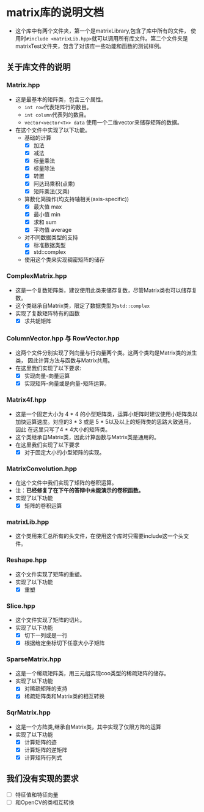 # matrix库的说明文档
+ 这个库中有两个文件夹，第一个是matrixLibrary,包含了库中所有的文件，
使用时`#include <matrixLib.hpp>`就可以调用所有库文件。第二个文件夹是
matrixTest文件夹，包含了对该库一些功能和函数的测试样例。

## 关于库文件的说明
### Matrix.hpp
+ 这是最基本的矩阵类，包含三个属性。
    + `int row`代表矩阵行的数目。
    + `int column`代表列的数目。
    + `vector<vector<T>> data` 使用一个二维vector来储存矩阵的数据。
+ 在这个文件中实现了以下功能。
    + 基础的计算
        + [x] 加法
        + [x] 减法
        + [x] 标量乘法
        + [x] 标量除法
        + [x] 转置 
        + [x] 阿达玛乘积(点乘)
        + [x] 矩阵乘法(叉乘)
    + 算数化简操作(均支持轴相关(axis-specific))
        + [x] 最大值 max
        + [x] 最小值 min
        + [x] 求和 sum
        + [x] 平均值 average
    + 对不同数据类型的支持
        + [x] 标准数据类型
        + [x] std::complex
    + 使用这个类来实现稠密矩阵的储存
### ComplexMatrix.hpp
+ 这是一个复数矩阵类，建议使用此类来储存复数，尽管Matrix类也可以储存复数。
+ 这个类继承自Matrix类，限定了数据类型为`std::complex`
+ 实现了复数矩阵特有的函数
    + [x] 求共轭矩阵

### ColumnVector.hpp 与 RowVector.hpp
+ 这两个文件分别实现了列向量与行向量两个类。这两个类均是Matrix类的派生类，
因此计算方法与函数与Matrix共用。
+ 在这里我们实现了以下要求:
    + [x] 实现向量-向量运算
    + [x] 实现矩阵-向量或是向量-矩阵运算。
   
### Matrix4f.hpp
+ 这是一个固定大小为 4 * 4 的小型矩阵类，运算小矩阵时建议使用小矩阵类以
加快运算速度。对应的3 * 3 或是 5 * 5以及以上的矩阵类的思路大致通用，因此
在这里只写了4 * 4大小的矩阵类。
+ 这个类继承自Matrix类，因此计算函数与Matrix类是通用的。
+ 在这里我们实现了以下要求
    + [x] 对于固定大小的小型矩阵的实现。
    
### MatrixConvolution.hpp
+ 在这个文件中我们实现了矩阵的卷积运算。
+ 注：**已经修复了在下午的答辩中未能演示的卷积函数。**
+ 实现了以下功能
    + [x] 矩阵的卷积运算
    
### matrixLib.hpp
+ 这个类用来汇总所有的头文件，在使用这个库时只需要include这一个头文件。

### Reshape.hpp
+ 这个文件实现了矩阵的重塑。 
+ 实现了以下功能
   + [x] 重塑
   
### Slice.hpp
+ 这个文件实现了矩阵的切片。
+ 实现了以下功能
    + [x] 切下一列或是一行
    + [x] 根据给定坐标切下任意大小子矩阵
    
### SparseMatrix.hpp
+ 这是一个稀疏矩阵类，用三元组实现coo类型的稀疏矩阵的储存。
+ 实现了以下功能
    + [x] 对稀疏矩阵的支持
    + [x] 稀疏矩阵类和Matrix类的相互转换

### SqrMatrix.hpp
+ 这是一个方阵类,继承自Matrix类，其中实现了仅限方阵的运算
+ 实现了以下功能
   + [x] 计算矩阵的迹
   + [x] 计算矩阵的逆矩阵
   + [x] 计算矩阵行列式

## 我们没有实现的要求
+ [ ] 特征值和特征向量
+ [ ] 和OpenCV的类相互转换